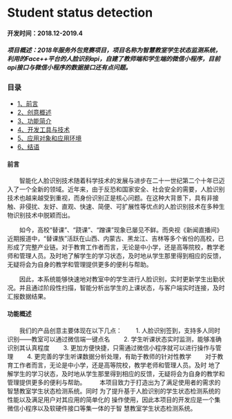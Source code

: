 # Student status detection
#### 开发时间：2018.12-2019.4
##### 项目概述：2018年服务外包竞赛项目，项目名称为智慧教室学生状态监测系统，利用的Face++平台的人脸识别api，自建了教师端和学生端的微信小程序，目前api接口与微信小程序的数据接口还有点问题。
### 目录
* [1、前言](#1)
* [2、创意概述](#2)
* [3、功能简介](#3)
* [4、开发工具与技术](#4)
* [5、应用对象和应用环境](#5)
* [6、结语](#6)

<h4 id='1'>前言</h4>
　　智能化人脸识别技术随着科学技术的发展与进步在二十一世纪第二个十年已迈入了一个全新的领域。近年来，由于反恐和国家安全、社会安全的需要，人脸识别技术也越来越受到重视，而身份识别正是核心问题。在这种大背景下，具有非接触、非侵扰、友好、直观、快速、简便、可扩展性等优点的人脸识别技术在多种生物识别技术中脱颖而出。
  
　　如今，高校“替课”、“跷课”、“蹭课”现象已屡见不鲜。而央视《新闻直播间》近期报道中，“替课族”活跃在山西、内蒙古、黑龙江、吉林等多个省份的高校，已形成了完整产业链。对于教育工作者而言，无论是中小学，还是高等院校，教学老师和管理人员。及时地了解学生的学习状态，及时地从学生那里得到相应的反馈，无疑将会为自身的教学和管理提供更多的便利与帮助。
  
　　因此，本系统能够快速地对教室中的学生进行人脸识别，实时更新学生出勤状况。并且通过阶段性扫描，智能分析出学生的上课状态，与客户端实时连接，及时汇报数据结果。

<h4 id='2'>功能概述</h4>
　　我们的产品创意主要体现在以下几点：
　　1. 人脸识别签到，支持多人同时识别——教室可以通过微信端一键点名
　　2. 学生听课状态实时监测，能够准确识别其认真程度
　　3. 更加方便快捷，只需通过微信小程序就可以进行操作与管理
　　4. 更完善的学生听课数据分析处理，有助于教师的针对性教学
　　对于教育工作者而言，无论是中小学，还是高等院校，教学老师和管理人员。及时
地了解学生的学习状态，及时地从学生那里得到相应的反馈，无疑将会为自身的教学和
管理提供更多的便利与帮助。
　　本项目致力于打造出为了满足使用者的需求的智慧教室学生状态检测系统。同时
为了提升基于人脸识别的学生状态检测系统的性能以及满足用户对其应用的简单化的
操作使用，因此本项目的开发应是一个集微信小程序以及软硬件接口等集一体的于智
慧教室学生状态检测系统。

